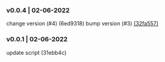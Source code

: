 ### v0.0.4 | 02-06-2022
change version (#4) (6ed9318)
bump version (#3) [(32fa557)](https://github.com/rubenquadros12/What-Changed/commit/32fa557)
### v0.0.1 | 02-06-2022
update script (31ebb4c)

